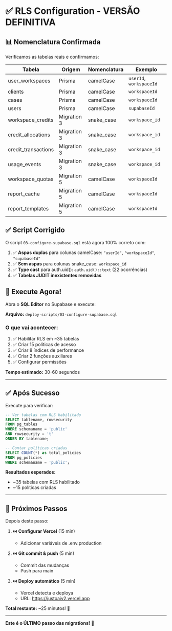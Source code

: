 # ✅ RLS Configuration - VERSÃO DEFINITIVA

## 📊 Nomenclatura Confirmada

Verificamos as tabelas reais e confirmamos:

| Tabela | Origem | Nomenclatura | Exemplo |
|--------|--------|--------------|---------|
| user_workspaces | Prisma | camelCase | `userId`, `workspaceId` |
| clients | Prisma | camelCase | `workspaceId` |
| cases | Prisma | camelCase | `workspaceId` |
| users | Prisma | camelCase | `supabaseId` |
| workspace_credits | Migration 3 | snake_case | `workspace_id` |
| credit_allocations | Migration 3 | snake_case | `workspace_id` |
| credit_transactions | Migration 3 | snake_case | `workspace_id` |
| usage_events | Migration 3 | snake_case | `workspace_id` |
| workspace_quotas | Migration 5 | camelCase | `workspaceId` |
| report_cache | Migration 5 | camelCase | `workspaceId` |
| report_templates | Migration 5 | camelCase | `workspaceId` |

## ✅ Script Corrigido

O script `03-configure-supabase.sql` está agora 100% correto com:

1. ✅ **Aspas duplas** para colunas camelCase: `"userId"`, `"workspaceId"`, `"supabaseId"`
2. ✅ **Sem aspas** para colunas snake_case: `workspace_id`
3. ✅ **Type cast** para auth.uid(): `auth.uid()::text` (22 ocorrências)
4. ✅ **Tabelas JUDIT inexistentes removidas**

## 🚀 Execute Agora!

Abra o **SQL Editor** no Supabase e execute:

**Arquivo:** `deploy-scripts/03-configure-supabase.sql`

### O que vai acontecer:

1. ✅ Habilitar RLS em ~35 tabelas
2. ✅ Criar 15 políticas de acesso
3. ✅ Criar 8 índices de performance
4. ✅ Criar 2 funções auxiliares
5. ✅ Configurar permissões

**Tempo estimado:** 30-60 segundos

---

## ✅ Após Sucesso

Execute para verificar:

```sql
-- Ver tabelas com RLS habilitado
SELECT tablename, rowsecurity
FROM pg_tables
WHERE schemaname = 'public'
AND rowsecurity = 't'
ORDER BY tablename;

-- Contar políticas criadas
SELECT COUNT(*) as total_policies
FROM pg_policies
WHERE schemaname = 'public';
```

**Resultados esperados:**
- ~35 tabelas com RLS habilitado
- ~15 políticas criadas

---

## 🎉 Próximos Passos

Depois deste passo:

1. ⏭️ **Configurar Vercel** (15 min)
   - Adicionar variáveis de .env.production

2. ⏭️ **Git commit & push** (5 min)
   - Commit das mudanças
   - Push para main

3. ⏭️ **Deploy automático** (5 min)
   - Vercel detecta e deploya
   - URL: https://justoaiv2.vercel.app

**Total restante:** ~25 minutos! 🚀

---

**Este é o ÚLTIMO passo das migrations!** 🎯
